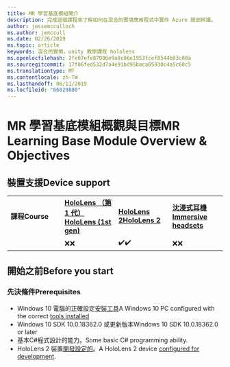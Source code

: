 ```yaml
---
title: MR 學習基底模組簡介
description: 完成這個課程來了解如何在混合的實境應用程式中實作 Azure 臉部辨識。
author: jessemcculloch
ms.author: jemccull
ms.date: 02/26/2019
ms.topic: article
keywords: 混合的實境，unity 教學課程 hololens
ms.openlocfilehash: 2fe07efe87086e9a8c06e1953fcef8544b03c80a
ms.sourcegitcommit: 17f86fed532d7a4e91bd95baca05930c4a5c68c5
ms.translationtype: MT
ms.contentlocale: zh-TW
ms.lasthandoff: 06/11/2019
ms.locfileid: "66829880"
---
```

# <a name="mr-learning-base-module-overview--objectives"></a><span data-ttu-id="3215d-104">MR 學習基底模組概觀與目標</span><span class="sxs-lookup"><span data-stu-id="3215d-104">MR Learning Base Module Overview & Objectives</span></span>

## <a name="device-support"></a><span data-ttu-id="3215d-105">裝置支援</span><span class="sxs-lookup"><span data-stu-id="3215d-105">Device support</span></span>

<table>
    <colgroup>
    <col width="25%" />
    <col width="25%" />
    <col width="25%" />
    <col width="25%" />
    </colgroup>
    <tr>
        <td><span data-ttu-id="3215d-106"><strong>課程</strong></span><span class="sxs-lookup"><span data-stu-id="3215d-106"><strong>Course</strong></span></span></td>
        <td><span data-ttu-id="3215d-107"><a href="hololens-hardware-details.md"><strong>HoloLens （第 1 代）</strong></a></span><span class="sxs-lookup"><span data-stu-id="3215d-107"><a href="hololens-hardware-details.md"><strong>HoloLens (1st gen)</strong></a></span></span></td>
        <td><span data-ttu-id="3215d-108"><a href="https://www.microsoft.com/en-us/hololens/hardware"><strong>HoloLens 2</strong></a></span><span class="sxs-lookup"><span data-stu-id="3215d-108"><a href="https://www.microsoft.com/en-us/hololens/hardware"><strong>HoloLens 2</strong></a></span></span></td>
        <td><span data-ttu-id="3215d-109"><a href="immersive-headset-hardware-details.md"><strong>沈浸式耳機</strong></a></span><span class="sxs-lookup"><span data-stu-id="3215d-109"><a href="immersive-headset-hardware-details.md"><strong>Immersive headsets</strong></a></span></span></td>
    </tr>
     <tr>
        <td></td>
        <td><span data-ttu-id="3215d-110">❌</span><span class="sxs-lookup"><span data-stu-id="3215d-110">❌</span></span></td>
        <td><span data-ttu-id="3215d-111">✔️</span><span class="sxs-lookup"><span data-stu-id="3215d-111">✔️</span></span></td>
        <td><span data-ttu-id="3215d-112">❌</span><span class="sxs-lookup"><span data-stu-id="3215d-112">❌</span></span></td>
    </tr>
</table>

## <a name="before-you-start"></a><span data-ttu-id="3215d-113">開始之前</span><span class="sxs-lookup"><span data-stu-id="3215d-113">Before you start</span></span>

### <a name="prerequisites"></a><span data-ttu-id="3215d-114">先決條件</span><span class="sxs-lookup"><span data-stu-id="3215d-114">Prerequisites</span></span>

* <span data-ttu-id="3215d-115">Windows 10 電腦的正確設定[安裝工具](install-the-tools.md)</span><span class="sxs-lookup"><span data-stu-id="3215d-115">A Windows 10 PC configured with the correct [tools installed](install-the-tools.md)</span></span>
* <span data-ttu-id="3215d-116">Windows 10 SDK 10.0.18362.0 或更新版本</span><span class="sxs-lookup"><span data-stu-id="3215d-116">Windows 10 SDK 10.0.18362.0 or later</span></span>
* <span data-ttu-id="3215d-117">基本C#程式設計的能力。</span><span class="sxs-lookup"><span data-stu-id="3215d-117">Some basic C# programming ability.</span></span>
* <span data-ttu-id="3215d-118">HoloLens 2 裝置[開發設定的](using-visual-studio.md#enabling-developer-mode)。</span><span class="sxs-lookup"><span data-stu-id="3215d-118">A HoloLens 2 device [configured for development](using-visual-studio.md#enabling-developer-mode).</span></span>
